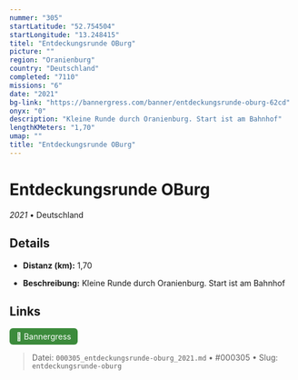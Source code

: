 ```yaml
---
nummer: "305"
startLatitude: "52.754504"
startLongitude: "13.248415"
titel: "Entdeckungsrunde OBurg"
picture: ""
region: "Oranienburg"
country: "Deutschland"
completed: "7110"
missions: "6"
date: "2021"
bg-link: "https://bannergress.com/banner/entdeckungsrunde-oburg-62cd"
onyx: "0"
description: "Kleine Runde durch Oranienburg. Start ist am Bahnhof"
lengthKMeters: "1,70"
umap: ""
title: "Entdeckungsrunde OBurg"
---
```

# Entdeckungsrunde OBurg

*2021* • Deutschland



## Details
- **Distanz (km):** 1,70



- **Beschreibung:** Kleine Runde durch Oranienburg. Start ist am Bahnhof


## Links
<div style="margin-top: 0.5em;">
<a href="https://bannergress.com/banner/entdeckungsrunde-oburg-62cd" target="_blank" style="display:inline-block;margin-right:8px;padding:6px 12px;background-color:#3c8b3c;color:white;text-decoration:none;border-radius:6px;">🔗 Bannergress</a>

</div>


> Datei: `000305_entdeckungsrunde-oburg_2021.md` • #000305 • Slug: `entdeckungsrunde-oburg`
